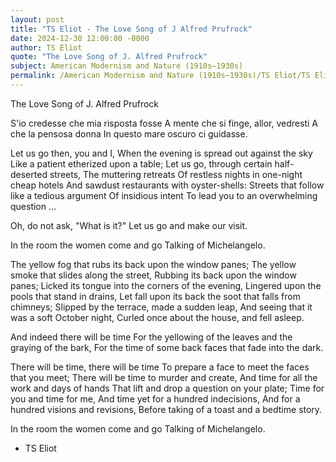 ```yaml
---
layout: post
title: "TS Eliot - The Love Song of J Alfred Prufrock"
date: 2024-12-30 12:00:00 -0000
author: TS Eliot
quote: "The Love Song of J. Alfred Prufrock"
subject: American Modernism and Nature (1910s–1930s)
permalink: /American Modernism and Nature (1910s–1930s)/TS Eliot/TS Eliot - The Love Song of J Alfred Prufrock
---
```


The Love Song of J. Alfred Prufrock

S'io credesse che mia risposta fosse
A mente che si finge, allor, vedresti
A che la pensosa donna
In questo mare oscuro ci guidasse.

Let us go then, you and I,
When the evening is spread out against the sky
Like a patient etherized upon a table;
Let us go, through certain half-deserted streets,
The muttering retreats
Of restless nights in one-night cheap hotels
And sawdust restaurants with oyster-shells:
Streets that follow like a tedious argument
Of insidious intent
To lead you to an overwhelming question …

Oh, do not ask, "What is it?"
Let us go and make our visit.

In the room the women come and go
Talking of Michelangelo.

The yellow fog that rubs its back upon the window panes;
The yellow smoke that slides along the street,
Rubbing its back upon the window panes;
Licked its tongue into the corners of the evening,
Lingered upon the pools that stand in drains,
Let fall upon its back the soot that falls from chimneys;
Slipped by the terrace, made a sudden leap,
And seeing that it was a soft October night,
Curled once about the house, and fell asleep.

And indeed there will be time
For the yellowing of the leaves and the graying of the bark,
For the time of some back faces that fade into the dark.

There will be time, there will be time
To prepare a face to meet the faces that you meet;
There will be time to murder and create,
And time for all the work and days of hands
That lift and drop a question on your plate;
Time for you and time for me,
And time yet for a hundred indecisions,
And for a hundred visions and revisions,
Before taking of a toast and a bedtime story.

In the room the women come and go
Talking of Michelangelo.

- TS Eliot
